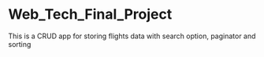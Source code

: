 # Web_Tech_Final_Project
 This is a CRUD app for storing flights data with search option, paginator and sorting
